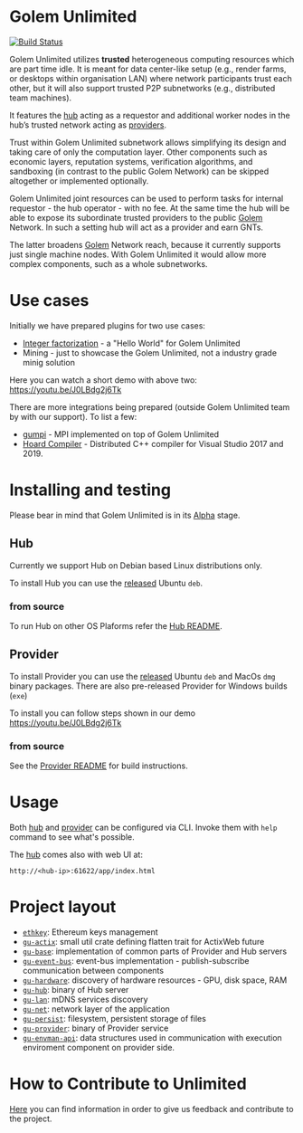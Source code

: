 # Golem Unlimited 
[![Build Status](https://travis-ci.org/golemfactory/golem-unlimited.svg?branch=release%2F0.2)](https://travis-ci.org/golemfactory/golem-unlimited)

Golem Unlimited utilizes **trusted** heterogeneous computing resources which are part time idle.
It is meant for data center-like setup (e.g., render farms, or desktops within organisation LAN)
 where network participants trust each other, but it will also support trusted P2P subnetworks 
 (e.g., distributed team machines).

It features the [hub](gu-hub) acting as a requestor and additional worker nodes in the hub’s 
trusted network acting as [providers](gu-provider).

Trust within Golem Unlimited subnetwork allows simplifying its design and taking care of only
the computation layer. Other components such as economic layers, reputation systems,
verification algorithms, and sandboxing (in contrast to the public Golem Network)
can be skipped altogether or implemented optionally.

Golem Unlimited joint resources can be used to perform tasks for internal requestor - the hub
operator - with no fee. At the same time the hub will be able to expose its subordinate trusted
providers to the public [Golem](../../../golem) Network. In such a setting hub will act as a
provider and earn GNTs.  

The latter broadens [Golem](../../../golem) Network reach, because it currently supports just
single machine nodes. With Golem Unlimited it would allow more complex components, such as a
whole subnetworks.

# Use cases
Initially we have prepared plugins for two use cases:
* [Integer factorization](https://github.com/golemfactory/gu-int-factorization) - a "Hello
World" for Golem Unlimited 
* Mining - just to showcase the Golem Unlimited, not a industry grade minig solution  

Here you can watch a short demo with above two: https://youtu.be/J0LBdg2j6Tk

There are more integrations being prepared (outside Golem Unlimited team by with our support).
To list a few:
* [gumpi](https://github.com/golemfactory/gumpi) - MPI implemented on top of Golem Unlimited
* [Hoard Compiler](https://github.com/hoardexchange/HoardCompiler) - Distributed C++ compiler
for Visual Studio 2017 and 2019.


# Installing and testing

Please bear in mind that Golem Unlimited is in its 
[Alpha](https://en.wikipedia.org/wiki/Software_release_life_cycle#Alpha) stage.

## Hub
Currently we support Hub on Debian based Linux distributions only.

To install Hub you can use the [released](https://github.com/golemfactory/golem-unlimited/releases) Ubuntu `deb`.

### from source
To run Hub on other OS Plaforms refer the [Hub README](gu-hub).

## Provider

To install Provider you can use the [released](https://github.com/golemfactory/golem-unlimited/releases) Ubuntu `deb`
and MacOs `dmg` binary packages. There are also pre-released Provider for Windows builds (`exe`)

To install you can follow steps shown in our demo https://youtu.be/J0LBdg2j6Tk

### from source
See the [Provider README](gu-provider) for build instructions.

# Usage

Both [hub](gu-hub) and [provider](gu-provider) can be configured via CLI. Invoke them with `help`
command to see what's possible.

The [hub](gu-hub) comes also with web UI at:
```
http://<hub-ip>:61622/app/index.html
```

# Project layout

*  [`ethkey`]: Ethereum keys management
*  [`gu-actix`]: small util crate defining flatten trait for ActixWeb future
*  [`gu-base`]: implementation of common parts of Provider and Hub servers
*  [`gu-event-bus`]: event-bus implementation - publish-subscribe communication between components
*  [`gu-hardware`]: discovery of hardware resources - GPU, disk space, RAM
*  [`gu-hub`]: binary of Hub server
*  [`gu-lan`]: mDNS services discovery
*  [`gu-net`]: network layer of the application
*  [`gu-persist`]: filesystem, persistent storage of files
*  [`gu-provider`]: binary of Provider service
*  [`gu-envman-api`]: data structures used in communication with execution enviroment component on provider side.

[`gu-actix`]: gu-actix
[`gu-base`]: gu-base
[`ethkey`]: ethkey
[`gu-event-bus`]: gu-event-bus
[`gu-hardware`]: gu-hardware
[`gu-hub`]: gu-hub
[`gu-lan`]: gu-lan
[`gu-net`]: gu-net
[`gu-persist`]: gu-persist
[`gu-provider`]: gu-provider
[`gu-envman-api`]: gu-envman-api

# How to Contribute to Unlimited
[Here](CONTRIBUTING.md) you can find information in order to give us feedback  and contribute to the project.

